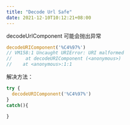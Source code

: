 ```yaml
---
title: "Decode Url Safe"
date: 2021-12-10T10:12:21+08:00
---
```

decodeUrlComponent 可能会抛出异常  

``` js
decodeURIComponent('%C4%97%')
// VM158:1 Uncaught URIError: URI malformed
//     at decodeURIComponent (<anonymous>)
//    at <anonymous>:1:1
```

解决方法：  

``` ts
try {
  decodeURIComponent('%C4%97%')
}
catch(){

}
```
